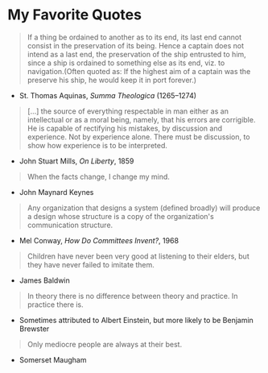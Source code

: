 # My Favorite Quotes

> If a thing be ordained to another as to its end, its last end cannot consist in the preservation of its being. Hence a captain does not intend as a last end, the preservation of the ship entrusted to him, since a ship is ordained to something else as its end, viz. to navigation.(Often quoted as: If the highest aim of a captain was the preserve his ship, he would keep it in port forever.)
- St. Thomas Aquinas, _Summa Theologica_ (1265–1274)

> [...] the source of everything respectable in man either as an intellectual or as a moral being, namely, that his errors are corrigible. He is capable of rectifying his mistakes, by discussion and experience. Not by experience alone. There must be discussion, to show how experience is to be interpreted.
- John Stuart Mills, _On Liberty_, 1859

> When the facts change, I change my mind.
- John Maynard Keynes

> Any organization that designs a system (defined broadly) will produce a design whose structure is a copy of the organization's communication structure.
- Mel Conway, _How Do Committees Invent?_, 1968

> Children have never been very good at listening to their elders, but they have never failed to imitate them.
- James Baldwin

> In theory there is no difference between theory and practice. In practice there is.
- Sometimes attributed to Albert Einstein, but more likely to be Benjamin Brewster

> Only mediocre people are always at their best.
- Somerset Maugham